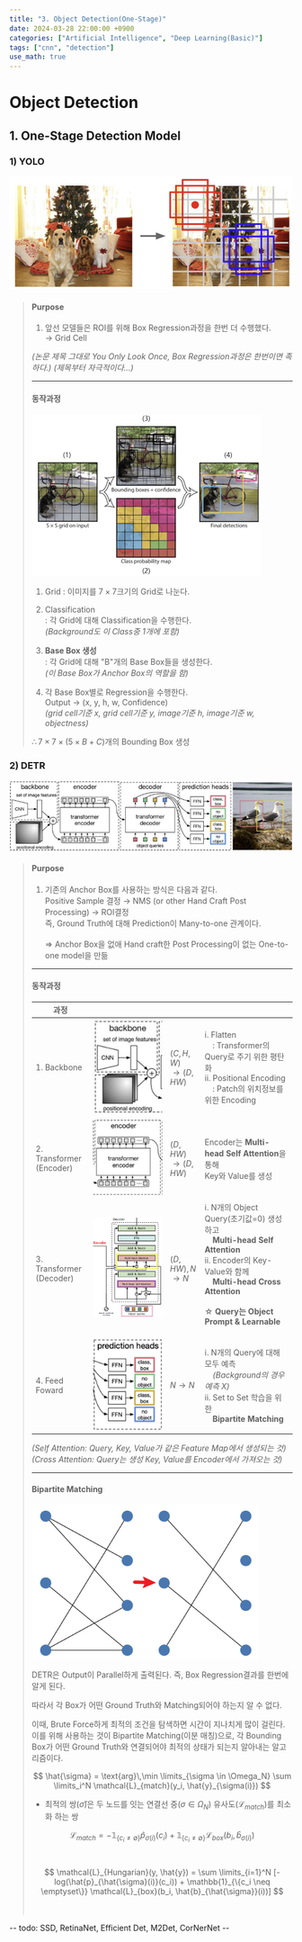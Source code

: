 ```yaml
---
title: "3. Object Detection(One-Stage)"
date: 2024-03-28 22:00:00 +0900
categories: ["Artificial Intelligence", "Deep Learning(Basic)"]
tags: ["cnn", "detection"]
use_math: true
---
```


# Object Detection

## 1. One-Stage Detection Model

### 1) YOLO

![alt text](/assets/img/post/deeplearning_basic/yolo.png)

> #### Purpose
>
> 1. 앞선 모델들은 ROI를 위해 Box Regression과정을 한번 더 수행했다.<br>
>   $\rightarrow$ Grid Cell
>
> _(논문 제목 그대로 You Only Look Once, Box Regression과정은 한번이면 족하다.)_
> _(제목부터 자극적이다...)_
>
> ---
> #### 동작과정
>
> ![alt text](/assets/img/post/deeplearning_basic/yolo_procedure.png)
>
> 1. Grid
>   : 이미지를 $7 \times 7$크기의 Grid로 나눈다.<br>
>
> 2. Classification<br>
>   : 각 Grid에 대해 Classification을 수행한다.<br>
>    _(Background도 이 Class중 1개에 포함)_
>
> 3. **Base Box 생성**<br>
>   : 각 Grid에 대해 "B"개의 Base Box들을 생성한다.<br>
>   _(이 Base Box가 Anchor Box의 역할을 함)_
>
> 4. 각 Base Box별로 Regression을 수행한다.<br>
>   Output $\rightarrow$ (x, y, h, w, Confidence)<br>
>   _(grid cell기준 x, grid cell기준 y, image기준 h, image기준 w, objectness)_
>
> $\therefore 7 \times 7\times (5 \times B + C)$개의 Bounding Box 생성 
> 

### 2) DETR

![alt text](/assets/img/post/deeplearning_basic/detr.png)

> #### Purpose
> 
> 1. 기존의 Anchor Box를 사용하는 방식은 다음과 같다.<br>
>   Positive Sample 결정 $\rightarrow$ NMS (or other Hand Craft Post Processing) $\rightarrow$ ROI결정<br>즉, Ground Truth에 대해 Prediction이 Many-to-one 관계이다.<br><br>
>   $\Rightarrow$ Anchor Box을 없애 Hand craft한 Post Processing이 없는 One-to-one model을 만듦
>   
> ---
> #### 동작과정
>
> | 과정 | | | |
> | --- | --- | --- | --- |
> | 1. Backbone | ![alt text](/assets/img/post/deeplearning_basic/detr_procedure(1).png) | $(C, H, W)$<br> $\rightarrow (D, HW)$ | ⅰ. Flatten<br>　: Transformer의 Query로 주기 위한 평탄화<br>ⅱ. Positional Encoding<br>　: Patch의 위치정보를 위한 Encoding |
> | 2. Transformer<br>(Encoder) | ![alt text](/assets/img/post/deeplearning_basic/detr_procedure(2).png) | $(D, HW)$<br> $\rightarrow (D, HW)$ | Encoder는 **Multi-head Self Attention**을 통해<br> Key와 Value를 생성 |
> | 3. Transformer<br>(Decoder) | ![alt text](/assets/img/post/deeplearning_basic/detr_procedure(3).png) | $(D, HW), N$<br> $\rightarrow N$ | ⅰ. N개의 Object Query(초기값=0) 생성하고<br>　**Multi-head Self Attention**<br>ⅱ. Encoder의 Key-Value와 함께<br>　**Multi-head Cross Attention**<br><br> ☆ **Query는 Object Prompt & Learnable**<br>　 |
> | 4. Feed Foward | ![alt text](/assets/img/post/deeplearning_basic/detr_procedure(4).png) | $N \rightarrow N$ | ⅰ. N개의 Query에 대해 모두 예측<br>　_(Background의 경우 예측 X)_<br> ⅱ. Set to Set 학습을 위한<br>　**Bipartite Matching**|
> 
> _(Self Attention: Query, Key, Value가 같은 Feature Map에서 생성되는 것)_<br>
> _(Cross Attention: Query는 생성 Key, Value를 Encoder에서 가져오는 것)_
>
> ---
> #### Bipartite Matching
>
> ![alt text](/assets/img/post/deeplearning_basic/bipartite_matching.png)
>
> DETR은 Output이 Parallel하게 출력된다. 즉, Box Regression결과를 한번에 알게 된다.
>
> 따라서 각 Box가 어떤 Ground Truth와 Matching되어야 하는지 알 수 없다.
>
> 이때, Brute Force하게 최적의 조건을 탐색하면 시간이 지나치게 많이 걸린다.<br>
> 이를 위해 사용하는 것이 Bipartite Matching(이분 매칭)으로, 각 Bounding Box가 어떤 Ground Truth와 연결되어야 최적의 상태가 되는지 알아내는 알고리즘이다.
>
> $$
> \hat{\sigma} = \text{arg}\,\min \limits_{\sigma \in \Omega_N} \sum \limits_i^N \mathcal{L}_{match}(y_i, \hat{y}_{\sigma(i)}) 
> $$
> 
> - 최적의 쌍($\hat{\sigma}$)은 두 노드를 잇는 연결선 중($\sigma \in \Omega_N$) 유사도($\mathcal{L}_{match}$)를 최소화 하는 쌍
> 
> $$
> \mathcal{L}_{match} = -\mathbb{1}_{\{c_i \neq \emptyset\}} \hat{p}_{\sigma(i)}(c_i) + \mathbb{1}_{\{c_i \neq \emptyset\}} \mathcal{L}_{box}(b_i, \hat{b}_{\sigma(i)})
> $$
> 
> 　
> $$
> \mathcal{L}_{Hungarian}(y, \hat{y}) = \sum \limits_{i=1}^N [-log(\hat{p}_{\hat{\sigma}(i)}(c_i)) + \mathbb{1}_{\{c_i \neq \emptyset\}} \mathcal{L}_{box}(b_i, \hat{b}_{\hat{\sigma}}(i))] 
> $$
>
> 　

-- todo: SSD, RetinaNet, Efficient Det, M2Det, CorNerNet --